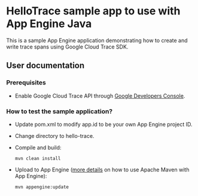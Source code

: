 # HelloTrace sample app to use with App Engine Java

This is a sample App Engine application demonstrating how to create and write trace spans using
Google Cloud Trace SDK.

## User documentation

### Prerequisites

* Enable Google Cloud Trace API through [Google Developers Console](https://console.developers.google.com/apis/api/cloudtrace/overview).

### How to test the sample application?

* Update pom.xml to modify app.id to be your own App Engine project ID.

* Change directory to hello-trace.

* Compile and build:
  <pre><code>mvn clean install</code></pre>

* Upload to App Engine ([more details](https://cloud.google.com/appengine/docs/java/tools/maven) on how to use Apache Maven with App Engine):
  <pre><code>mvn appengine:update</code></pre>

